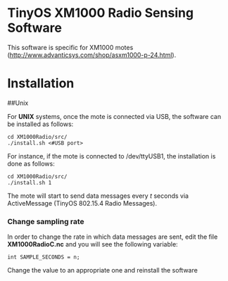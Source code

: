 # TinyOS XM1000 Radio Sensing Software

This software is specific for XM1000 motes (http://www.advanticsys.com/shop/asxm1000-p-24.html).

# Installation
##Unix

For **UNIX** systems, once the mote is connected via USB, the software can be installed as follows:

```
cd XM1000Radio/src/
./install.sh <#USB port>
```
For instance, if the mote is connected to /dev/ttyUSB1, the installation is done as follows:

```
cd XM1000Radio/src/
./install.sh 1
```

The mote will start to send data messages every *t* seconds via ActiveMessage (TinyOS 802.15.4 Radio Messages).

### Change sampling rate

In order to change the rate in which data messages are sent, edit the file **XM1000RadioC.nc** and you will see the following variable:

```
int SAMPLE_SECONDS = n;
```

Change the value to an appropriate one and reinstall the software
